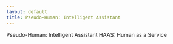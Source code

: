 ```yaml
---
layout: default
title: Pseudo-Human: Intelligent Assistant
---
```


Pseudo-Human: Intelligent Assistant
HAAS: Human as a Service
